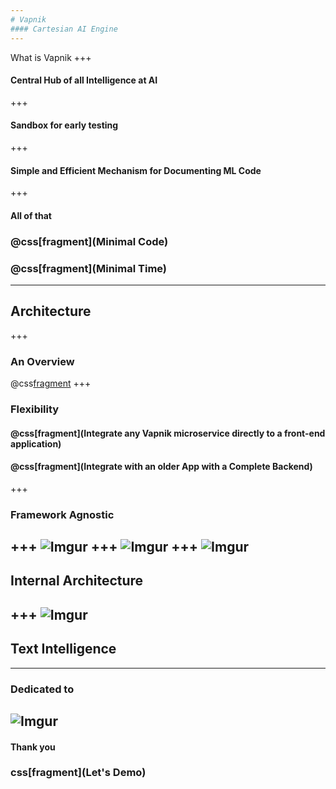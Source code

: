 ```yaml
---
# Vapnik
#### Cartesian AI Engine
---
```

What is Vapnik
+++
#### Central Hub of all Intelligence at AI
+++
#### Sandbox for early testing
+++
#### Simple and Efficient Mechanism for Documenting ML Code
+++
#### All of that
### @css[fragment](Minimal Code)
### @css[fragment](Minimal Time)
---
## Architecture
+++
### An Overview
@css[fragment](![Imgur](https://i.imgur.com/GzzDhjC.png))
+++
### Flexibility
#### @css[fragment](Integrate any Vapnik microservice directly to a front-end application)
#### @css[fragment](Integrate with an older App with a Complete Backend)
+++
### Framework Agnostic
+++
![Imgur](https://i.imgur.com/kYXmBTD.png)
+++
![Imgur](https://i.imgur.com/JSoVXpr.png)
+++
![Imgur](https://i.imgur.com/7eJk4YI.png)
---
## Internal Architecture
+++
![Imgur](https://i.imgur.com/G19f8Ky.png)
---
## Text Intelligence
---
### Dedicated to
![Imgur](https://i.imgur.com/59J5hT1.png)
---
#### Thank you
### css[fragment](Let's Demo)

